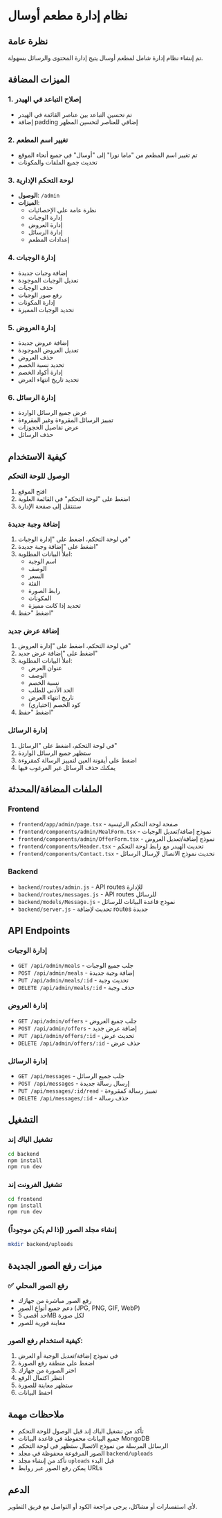 # نظام إدارة مطعم أوسال

## نظرة عامة
تم إنشاء نظام إدارة شامل لمطعم أوسال يتيح إدارة المحتوى والرسائل بسهولة.

## الميزات المضافة

### 1. إصلاح التباعد في الهيدر
- تم تحسين التباعد بين عناصر القائمة في الهيدر
- إضافة padding إضافي للعناصر لتحسين المظهر

### 2. تغيير اسم المطعم
- تم تغيير اسم المطعم من "ماما نورا" إلى "أوسال" في جميع أنحاء الموقع
- تحديث جميع الملفات والمكونات

### 3. لوحة التحكم الإدارية
- **الوصول**: `/admin`
- **الميزات**:
  - نظرة عامة على الإحصائيات
  - إدارة الوجبات
  - إدارة العروض
  - إدارة الرسائل
  - إعدادات المطعم

### 4. إدارة الوجبات
- إضافة وجبات جديدة
- تعديل الوجبات الموجودة
- حذف الوجبات
- رفع صور الوجبات
- إدارة المكونات
- تحديد الوجبات المميزة

### 5. إدارة العروض
- إضافة عروض جديدة
- تعديل العروض الموجودة
- حذف العروض
- تحديد نسبة الخصم
- إدارة أكواد الخصم
- تحديد تاريخ انتهاء العرض

### 6. إدارة الرسائل
- عرض جميع الرسائل الواردة
- تمييز الرسائل المقروءة وغير المقروءة
- عرض تفاصيل الحجوزات
- حذف الرسائل

## كيفية الاستخدام

### الوصول للوحة التحكم
1. افتح الموقع
2. اضغط على "لوحة التحكم" في القائمة العلوية
3. ستنتقل إلى صفحة الإدارة

### إضافة وجبة جديدة
1. في لوحة التحكم، اضغط على "إدارة الوجبات"
2. اضغط على "إضافة وجبة جديدة"
3. املأ البيانات المطلوبة:
   - اسم الوجبة
   - الوصف
   - السعر
   - الفئة
   - رابط الصورة
   - المكونات
   - تحديد إذا كانت مميزة
4. اضغط "حفظ"

### إضافة عرض جديد
1. في لوحة التحكم، اضغط على "إدارة العروض"
2. اضغط على "إضافة عرض جديد"
3. املأ البيانات المطلوبة:
   - عنوان العرض
   - الوصف
   - نسبة الخصم
   - الحد الأدنى للطلب
   - تاريخ انتهاء العرض
   - كود الخصم (اختياري)
4. اضغط "حفظ"

### إدارة الرسائل
1. في لوحة التحكم، اضغط على "الرسائل"
2. ستظهر جميع الرسائل الواردة
3. اضغط على أيقونة العين لتمييز الرسالة كمقروءة
4. يمكنك حذف الرسائل غير المرغوب فيها

## الملفات المضافة/المحدثة

### Frontend
- `frontend/app/admin/page.tsx` - صفحة لوحة التحكم الرئيسية
- `frontend/components/admin/MealForm.tsx` - نموذج إضافة/تعديل الوجبات
- `frontend/components/admin/OfferForm.tsx` - نموذج إضافة/تعديل العروض
- `frontend/components/Header.tsx` - تحديث الهيدر مع رابط لوحة التحكم
- `frontend/components/Contact.tsx` - تحديث نموذج الاتصال لإرسال الرسائل

### Backend
- `backend/routes/admin.js` - API routes للإدارة
- `backend/routes/messages.js` - API routes للرسائل
- `backend/models/Message.js` - نموذج قاعدة البيانات للرسائل
- `backend/server.js` - تحديث لإضافة routes جديدة

## API Endpoints

### إدارة الوجبات
- `GET /api/admin/meals` - جلب جميع الوجبات
- `POST /api/admin/meals` - إضافة وجبة جديدة
- `PUT /api/admin/meals/:id` - تحديث وجبة
- `DELETE /api/admin/meals/:id` - حذف وجبة

### إدارة العروض
- `GET /api/admin/offers` - جلب جميع العروض
- `POST /api/admin/offers` - إضافة عرض جديد
- `PUT /api/admin/offers/:id` - تحديث عرض
- `DELETE /api/admin/offers/:id` - حذف عرض

### إدارة الرسائل
- `GET /api/messages` - جلب جميع الرسائل
- `POST /api/messages` - إرسال رسالة جديدة
- `PUT /api/messages/:id/read` - تمييز رسالة كمقروءة
- `DELETE /api/messages/:id` - حذف رسالة

## التشغيل

### تشغيل الباك إند
```bash
cd backend
npm install
npm run dev
```

### تشغيل الفرونت إند
```bash
cd frontend
npm install
npm run dev
```

### إنشاء مجلد الصور (إذا لم يكن موجوداً)
```bash
mkdir backend/uploads
```

## ميزات رفع الصور الجديدة

### ✅ رفع الصور المحلي
- رفع الصور مباشرة من جهازك
- دعم جميع أنواع الصور (JPG, PNG, GIF, WebP)
- حد أقصى 5MB لكل صورة
- معاينة فورية للصور

### كيفية استخدام رفع الصور:
1. في نموذج إضافة/تعديل الوجبة أو العرض
2. اضغط على منطقة رفع الصورة
3. اختر الصورة من جهازك
4. انتظر اكتمال الرفع
5. ستظهر معاينة للصورة
6. احفظ البيانات

## ملاحظات مهمة
- تأكد من تشغيل الباك إند قبل الوصول للوحة التحكم
- جميع البيانات محفوظة في قاعدة البيانات MongoDB
- الرسائل المرسلة من نموذج الاتصال ستظهر في لوحة التحكم
- الصور المرفوعة محفوظة في مجلد `backend/uploads`
- تأكد من إنشاء مجلد `uploads` قبل البدء
- يمكن رفع الصور عبر روابط URLs

## الدعم
لأي استفسارات أو مشاكل، يرجى مراجعة الكود أو التواصل مع فريق التطوير.
